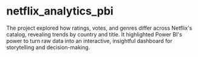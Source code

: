 # netflix_analytics_pbi
The project explored how ratings, votes, and genres differ across Netflix's catalog, revealing trends by country and title. It highlighted Power BI's power to turn raw data into an interactive, insightful dashboard for storytelling and decision-making.
